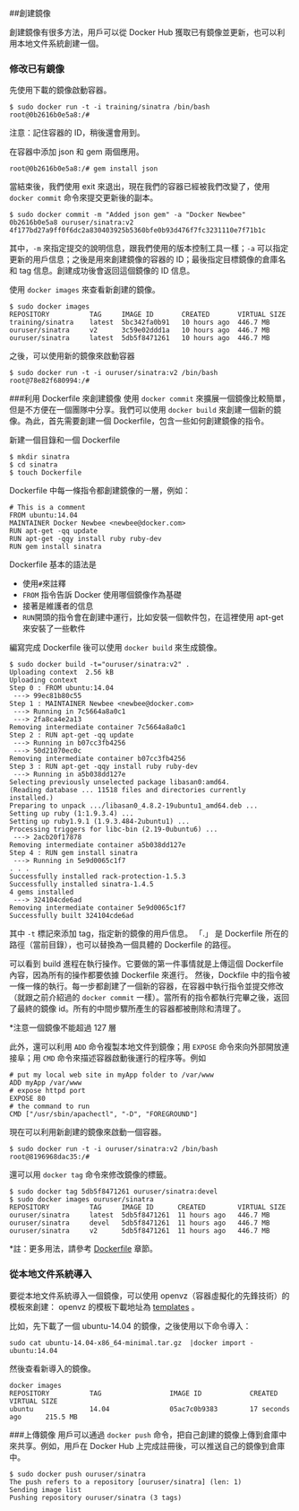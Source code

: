 ##創建鏡像

創建鏡像有很多方法，用戶可以從 Docker Hub 獲取已有鏡像並更新，也可以利用本地文件系統創建一個。

### 修改已有鏡像
先使用下載的鏡像啟動容器。
```
$ sudo docker run -t -i training/sinatra /bin/bash
root@0b2616b0e5a8:/#
```
注意：記住容器的 ID，稍後還會用到。

在容器中添加 json 和 gem 兩個應用。
```
root@0b2616b0e5a8:/# gem install json
```
當結束後，我們使用 exit 來退出，現在我們的容器已經被我們改變了，使用 `docker commit` 命令來提交更新後的副本。
```
$ sudo docker commit -m "Added json gem" -a "Docker Newbee" 0b2616b0e5a8 ouruser/sinatra:v2
4f177bd27a9ff0f6dc2a830403925b5360bfe0b93d476f7fc3231110e7f71b1c
```
其中，`-m` 來指定提交的說明信息，跟我們使用的版本控制工具一樣；`-a` 可以指定更新的用戶信息；之後是用來創建鏡像的容器的 ID；最後指定目標鏡像的倉庫名和 tag 信息。創建成功後會返回這個鏡像的 ID 信息。


使用 `docker images` 來查看新創建的鏡像。
```
$ sudo docker images
REPOSITORY          TAG     IMAGE ID       CREATED       VIRTUAL SIZE
training/sinatra    latest  5bc342fa0b91   10 hours ago  446.7 MB
ouruser/sinatra     v2      3c59e02ddd1a   10 hours ago  446.7 MB
ouruser/sinatra     latest  5db5f8471261   10 hours ago  446.7 MB
```
之後，可以使用新的鏡像來啟動容器
```
$ sudo docker run -t -i ouruser/sinatra:v2 /bin/bash
root@78e82f680994:/#
```

###利用 Dockerfile 來創建鏡像
使用 `docker commit` 來擴展一個鏡像比較簡單，但是不方便在一個團隊中分享。我們可以使用 `docker build` 來創建一個新的鏡像。為此，首先需要創建一個 Dockerfile，包含一些如何創建鏡像的指令。

新建一個目錄和一個 Dockerfile
```
$ mkdir sinatra
$ cd sinatra
$ touch Dockerfile
```
Dockerfile 中每一條指令都創建鏡像的一層，例如：
```
# This is a comment
FROM ubuntu:14.04
MAINTAINER Docker Newbee <newbee@docker.com>
RUN apt-get -qq update
RUN apt-get -qqy install ruby ruby-dev
RUN gem install sinatra
```
Dockerfile 基本的語法是
* 使用`#`來註釋
* `FROM` 指令告訴 Docker 使用哪個鏡像作為基礎
* 接著是維護者的信息
* `RUN`開頭的指令會在創建中運行，比如安裝一個軟件包，在這裡使用 apt-get 來安裝了一些軟件

編寫完成 Dockerfile 後可以使用 `docker build` 來生成鏡像。

```
$ sudo docker build -t="ouruser/sinatra:v2" .
Uploading context  2.56 kB
Uploading context
Step 0 : FROM ubuntu:14.04
 ---> 99ec81b80c55
Step 1 : MAINTAINER Newbee <newbee@docker.com>
 ---> Running in 7c5664a8a0c1
 ---> 2fa8ca4e2a13
Removing intermediate container 7c5664a8a0c1
Step 2 : RUN apt-get -qq update
 ---> Running in b07cc3fb4256
 ---> 50d21070ec0c
Removing intermediate container b07cc3fb4256
Step 3 : RUN apt-get -qqy install ruby ruby-dev
 ---> Running in a5b038dd127e
Selecting previously unselected package libasan0:amd64.
(Reading database ... 11518 files and directories currently installed.)
Preparing to unpack .../libasan0_4.8.2-19ubuntu1_amd64.deb ...
Setting up ruby (1:1.9.3.4) ...
Setting up ruby1.9.1 (1.9.3.484-2ubuntu1) ...
Processing triggers for libc-bin (2.19-0ubuntu6) ...
 ---> 2acb20f17878
Removing intermediate container a5b038dd127e
Step 4 : RUN gem install sinatra
 ---> Running in 5e9d0065c1f7
. . .
Successfully installed rack-protection-1.5.3
Successfully installed sinatra-1.4.5
4 gems installed
 ---> 324104cde6ad
Removing intermediate container 5e9d0065c1f7
Successfully built 324104cde6ad
```
其中 `-t` 標記來添加 tag，指定新的鏡像的用戶信息。
「.」 是 Dockerfile 所在的路徑（當前目錄），也可以替換為一個具體的 Dockerfile 的路徑。

可以看到 build 進程在執行操作。它要做的第一件事情就是上傳這個 Dockerfile 內容，因為所有的操作都要依據 Dockerfile 來進行。
然後，Dockfile 中的指令被一條一條的執行。每一步都創建了一個新的容器，在容器中執行指令並提交修改（就跟之前介紹過的 `docker commit` 一樣）。當所有的指令都執行完畢之後，返回了最終的鏡像 id。所有的中間步驟所產生的容器都被刪除和清理了。

*注意一個鏡像不能超過 127 層

此外，還可以利用 `ADD` 命令複製本地文件到鏡像；用 `EXPOSE` 命令來向外部開放連接阜；用 `CMD` 命令來描述容器啟動後運行的程序等。例如
```
# put my local web site in myApp folder to /var/www
ADD myApp /var/www
# expose httpd port
EXPOSE 80
# the command to run
CMD ["/usr/sbin/apachectl", "-D", "FOREGROUND"]
```

現在可以利用新創建的鏡像來啟動一個容器。
```
$ sudo docker run -t -i ouruser/sinatra:v2 /bin/bash
root@8196968dac35:/#
```
還可以用 `docker tag` 命令來修改鏡像的標籤。
```
$ sudo docker tag 5db5f8471261 ouruser/sinatra:devel
$ sudo docker images ouruser/sinatra
REPOSITORY          TAG     IMAGE ID      CREATED        VIRTUAL SIZE
ouruser/sinatra     latest  5db5f8471261  11 hours ago   446.7 MB
ouruser/sinatra     devel   5db5f8471261  11 hours ago   446.7 MB
ouruser/sinatra     v2      5db5f8471261  11 hours ago   446.7 MB
```

*註：更多用法，請參考 [Dockerfile](../dockerfile/README.md) 章節。

### 從本地文件系統導入
要從本地文件系統導入一個鏡像，可以使用 openvz（容器虛擬化的先鋒技術）的模板來創建：
openvz 的模板下載地址為 [templates](http://openvz.org/Download/templates/precreated) 。

比如，先下載了一個 ubuntu-14.04 的鏡像，之後使用以下命令導入：
```
sudo cat ubuntu-14.04-x86_64-minimal.tar.gz  |docker import - ubuntu:14.04
```
然後查看新導入的鏡像。
```
docker images
REPOSITORY          TAG                 IMAGE ID            CREATED             VIRTUAL SIZE
ubuntu              14.04               05ac7c0b9383        17 seconds ago      215.5 MB
```

###上傳鏡像
用戶可以通過 `docker push` 命令，把自己創建的鏡像上傳到倉庫中來共享。例如，用戶在 Docker Hub 上完成註冊後，可以推送自己的鏡像到倉庫中。
```
$ sudo docker push ouruser/sinatra
The push refers to a repository [ouruser/sinatra] (len: 1)
Sending image list
Pushing repository ouruser/sinatra (3 tags)
```
